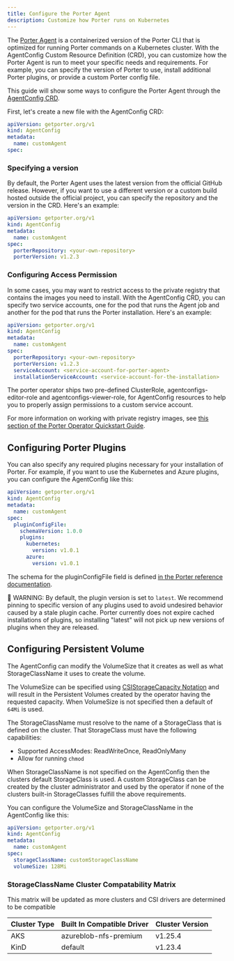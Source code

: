 ```yaml
---
title: Configure the Porter Agent
description: Customize how Porter runs on Kubernetes
---
```


The [Porter Agent] is a containerized version of the Porter CLI that is optimized for running Porter commands on a Kubernetes cluster. With the AgentConfig Custom Resource Definition (CRD), you can customize how the Porter Agent is run to meet your specific needs and requirements. For example, you can specify the version of Porter to use, install additional Porter plugins, or provide a custom Porter config file.

This guide will show some ways to configure the Porter Agent through the [AgentConfig CRD](/operator/file-format/#agentconfig).

First, let's create a new file with the AgentConfig CRD:

```yaml
apiVersion: getporter.org/v1
kind: AgentConfig
metadata:
  name: customAgent
spec:
```

### Specifying a version

By default, the Porter Agent uses the latest version from the official GitHub release. However, if you want to use a different version or a custom build hosted outside the official project, you can specify the repository and the version in the CRD. Here's an example:

```yaml
apiVersion: getporter.org/v1
kind: AgentConfig
metadata:
  name: customAgent
spec:
  porterRepository: <your-own-repository>
  porterVersion: v1.2.3
```

### Configuring Access Permission

In some cases, you may want to restrict access to the private registry that contains the images you need to install. With the AgentConfig CRD, you can specify two service accounts, one for the pod that runs the Agent job and another for the pod that runs the Porter installation. Here's an example:

```yaml
apiVersion: getporter.org/v1
kind: AgentConfig
metadata:
  name: customAgent
spec:
  porterRepository: <your-own-repository>
  porterVersion: v1.2.3
  serviceAccount: <service-account-for-porter-agent>
  installationServiceAccount: <service-account-for-the-installation>
```

The porter operator ships two pre-defined ClusterRole, agentconfigs-editor-role and agentconfigs-viewer-role, for AgentConfig resources to help you to properly assign permissions to a custom service account.

For more information on working with private registry images, see [this section of the Porter Operator Quickstart Guide](/quickstart/#private-bundle-registries).

## Configuring Porter Plugins

You can also specify any required plugins necessary for your installation of Porter. For example, if you want to use the Kubernetes and Azure plugins, you can configure the AgentConfig like this:

```yaml
apiVersion: getporter.org/v1
kind: AgentConfig
metadata:
  name: customAgent
spec:
  pluginConfigFile:
    schemaVersion: 1.0.0
    plugins:
      kubernetes:
        version: v1.0.1
      azure:
        version: v1.0.1
```

The schema for the pluginConfigFile field is defined [in the Porter reference documentation](/reference/file-formats/#plugins).

🚨 WARNING: By default, the plugin version is set to `latest`. We recommend pinning to specific version of any plugins used to avoid undesired behavior caused by a stale plugin cache. Porter currently does not expire cached installations of plugins, so installing "latest" will not pick up new versions of plugins when they are released.

## Configuring Persistent Volume

The AgentConfig can modify the VolumeSize that it creates as well as what StorageClassName it uses to create the volume.

The VolumeSize can be specified using [CSIStorageCapacity Notation] and will result in the Persistent Volumes created by the operator having the requested capacity. When VolumeSize is not specified then a default of `64Mi` is used.

The StorageClassName must resolve to the name of a StorageClass that is defined on the cluster. That StorageClass must have the following capabilities:

- Supported AccessModes: ReadWriteOnce, ReadOnlyMany
- Allow for running `chmod`

When StorageClassName is not specified on the AgentConfig then the clusters default StorageClass is used. A custom StorageClass can be created by the cluster administrator and used by the operator if none of the clusters built-in StorageClasses fulfill the above requirements.

You can configure the VolumeSize and StorageClassName in the AgentConfig like this:

```yaml
apiVersion: getporter.org/v1
kind: AgentConfig
metadata:
  name: customAgent
spec:
  storageClassName: customStorageClassName
  volumeSize: 128Mi
```

[csistoragecapacity notation]: https://kubernetes.io/docs/reference/kubernetes-api/config-and-storage-resources/csi-storage-capacity-v1/

### StorageClassName Cluster Compatability Matrix

This matrix will be updated as more clusters and CSI drivers are determined to be compatible

| Cluster Type | Built In Compatible Driver | Cluster Version |
| ------------ | -------------------------- | --------------- |
| AKS          | azureblob-nfs-premium      | v1.25.4         |
| KinD         | default                    | v1.23.4         |

[Porter Agent]: /operator/glossary/#porter-agent
